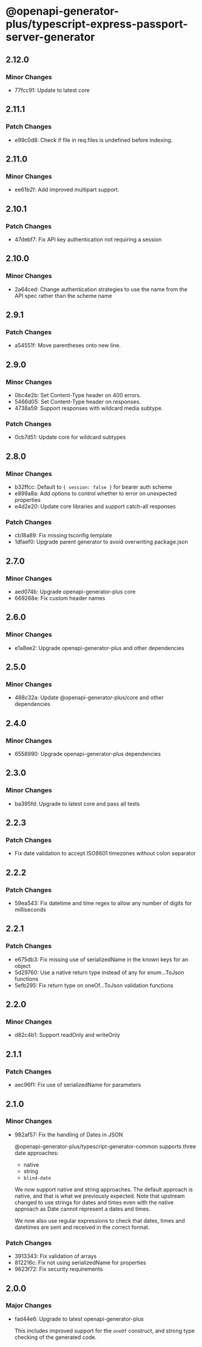 # @openapi-generator-plus/typescript-express-passport-server-generator

## 2.12.0

### Minor Changes

- 77fcc91: Update to latest core

## 2.11.1

### Patch Changes

- e99c0d8: Check if file in req.files is undefined before indexing.

## 2.11.0

### Minor Changes

- ee61b2f: Add improved multipart support.

## 2.10.1

### Patch Changes

- 47debf7: Fix API key authentication not requiring a session

## 2.10.0

### Minor Changes

- 2a64ced: Change authentication strategies to use the name from the API spec rather than the scheme name

## 2.9.1

### Patch Changes

- a54551f: Move parentheses onto new line.

## 2.9.0

### Minor Changes

- 0bc4e2b: Set Content-Type header on 400 errors.
- 5466d05: Set Content-Type header on responses.
- 4738a59: Support responses with wildcard media subtype.

### Patch Changes

- 0cb7d51: Update core for wildcard subtypes

## 2.8.0

### Minor Changes

- b32ffcc: Default to `{ session: false }` for bearer auth scheme
- e899a8a: Add options to control whether to error on unexpected properties
- e4d2e20: Update core libraries and support catch-all responses

### Patch Changes

- cb18a89: Fix missing tsconfig template
- 1dfaef0: Upgrade parent generator to avoid overwriting package.json

## 2.7.0

### Minor Changes

- aed074b: Upgrade openapi-generator-plus core
- 669268e: Fix custom header names

## 2.6.0

### Minor Changes

- e1a8ee2: Upgrade openapi-generator-plus and other dependencies

## 2.5.0

### Minor Changes

- 488c32a: Update @openapi-generator-plus/core and other dependencies

## 2.4.0

### Minor Changes

- 6558990: Upgrade openapi-generator-plus dependencies

## 2.3.0

### Minor Changes

- ba395fd: Upgrade to latest core and pass all tests

## 2.2.3

### Patch Changes

- Fix date validation to accept ISO8601 timezones without colon separator

## 2.2.2

### Patch Changes

- 59ea543: Fix datetime and time regex to allow any number of digits for milliseconds

## 2.2.1

### Patch Changes

- e675db3: Fix missing use of serializedName in the known keys for an object
- 5d29760: Use a native return type instead of any for enum...ToJson functions
- 5efb295: Fix return type on oneOf...ToJson validation functions

## 2.2.0

### Minor Changes

- d82c4b1: Support readOnly and writeOnly

## 2.1.1

### Patch Changes

- aec96f1: Fix use of serializedName for parameters

## 2.1.0

### Minor Changes

- 982af57: Fix the handling of Dates in JSON

  @openapi-generator-plus/typescript-generator-common supports three date approaches:

  - native
  - string
  - `blind-date`

  We now support native and string approaches. The default approach is native, and that is what we
  previously expected. Note that upstream changed to use strings for dates and times even with the native approach
  as Date cannot represent a dates and times.

  We now also use regular expressions to check that dates, times and datetimes are sent and received in the correct format.

### Patch Changes

- 3913343: Fix validation of arrays
- 812216c: Fix not using serializedName for properties
- 9623f72: Fix security requirements

## 2.0.0

### Major Changes

- fad44e6: Upgrade to latest openapi-generator-plus

  This includes improved support for the `oneOf` construct, and strong type checking of the generated code.

